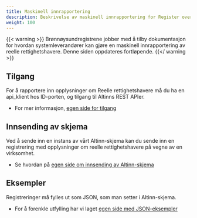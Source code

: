 ```yaml
---
title: Maskinell innrapportering
description: Beskrivelse av maskinell innrapportering for Register over reelle rettighetshavere
weight: 100
---
```


{{< warning >}}
Brønnøysundregistrene jobber med å tilby dokumentasjon for hvordan systemleverandører kan gjøre en maskinell 
innrapportering av reelle rettighetshavere. Denne siden oppdateres fortløpende.
{{</ warning >}}

## Tilgang
For å rapportere inn opplysninger om Reelle rettighetshavere må du ha en api_klient hos ID-porten, og tilgang til Altinns REST APIer.
* For mer informasjon, [egen side for tilgang](./hvordan-faa-tilgang)
## Innsending av skjema
Ved å sende inn en instans av vårt Altinn-skjema kan du sende inn en registrering med opplysninger om reelle rettighetshavere på vegne av en virksomhet.
* Se hvordan på [egen side om innsending av Altinn-skjema](./hvordan-sende-inn)

## Eksempler
Registreringer må fylles ut som JSON, som man setter i Altinn-skjema. 
* For å forenkle utfylling har vi laget [egen side med JSON-eksempler](./eksempler-paa-registrering)